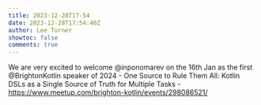 ```yaml
---
title: 2023-12-28T17-54
date: 2023-12-28T17:54:40Z
author: Lee Turner
showtoc: false
comments: true
---
```


We are very excited to welcome @inponomarev on the 16th Jan as the first @BrightonKotlin speaker of 2024 - One Source to Rule Them All: Kotlin DSLs as a Single Source of Truth for Multiple Tasks - https://www.meetup.com/brighton-kotlin/events/298086521/

